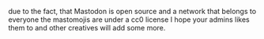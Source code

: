 due to the fact, that Mastodon is open source and a network that belongs to everyone the mastomojis are under a cc0 license
I hope your admins likes them to and other creatives will add some more.

